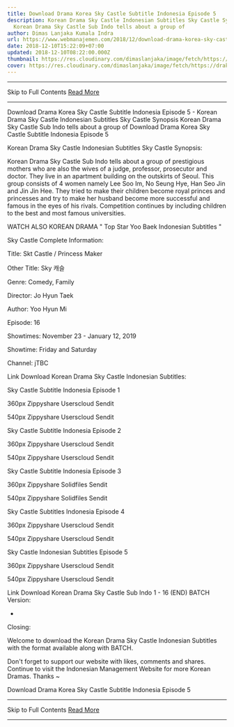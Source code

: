 ```yaml
---
title: Download Drama Korea Sky Castle Subtitle Indonesia Episode 5
description: Korean Drama Sky Castle Indonesian Subtitles Sky Castle Synopsis
  Korean Drama Sky Castle Sub Indo tells about a group of
author: Dimas Lanjaka Kumala Indra
url: https://www.webmanajemen.com/2018/12/download-drama-korea-sky-castle.html
date: 2018-12-10T15:22:09+07:00
updated: 2018-12-10T08:22:00.000Z
thumbnail: https://res.cloudinary.com/dimaslanjaka/image/fetch/https://drakorstation.com/wp-content/uploads/2018/11/Sky-Castle-Subtitle-Indonesia.jpg
cover: https://res.cloudinary.com/dimaslanjaka/image/fetch/https://drakorstation.com/wp-content/uploads/2018/11/Sky-Castle-Subtitle-Indonesia.jpg
---
```


<hr/> Skip to Full Contents <a href="https://www.webmanajemen.com/2018/12/download-drama-korea-sky-castle.html" rel="follow" class="button" id="read-more">Read More</a> <hr/> Download Drama Korea Sky Castle Subtitle Indonesia Episode 5 - Korean Drama Sky Castle Indonesian Subtitles Sky Castle Synopsis Korean Drama Sky Castle Sub Indo tells about a group of Download Drama Korea Sky Castle Subtitle Indonesia Episode 5
  
  
 Korean Drama Sky Castle Indonesian Subtitles 
  Sky Castle Synopsis: 
  
  Korean Drama Sky Castle Sub Indo tells about a group of prestigious mothers who are also the wives of a judge, professor, prosecutor and doctor.  They live in an apartment building on the outskirts of Seoul.  This group consists of 4 women namely Lee Soo Im, No Seung Hye, Han Seo Jin and Jin Jin Hee.  They tried to make their children become royal princes and princesses and try to make her husband become more successful and famous in the eyes of his rivals.  Competition continues by including children to the best and most famous universities. 
  
  WATCH ALSO KOREAN DRAMA " Top Star Yoo Baek Indonesian Subtitles " 
  
  Sky Castle Complete Information: 
  
  Title: Skt Castle / Princess Maker 
  
  Other Title: Sky 캐슬 
  
  Genre: Comedy, Family 
  
  Director: Jo Hyun Taek 
  
  Author: Yoo Hyun Mi 
  
  Episode: 16 
  
  Showtimes: November 23 - January 12, 2019 
  
  Showtime: Friday and Saturday 
  
  Channel: jTBC 
  
  Link Download Korean Drama Sky Castle Indonesian Subtitles: 
  
  
  Sky Castle Subtitle Indonesia Episode 1 
  
  
  360px Zippyshare Userscloud Sendit 
  
  540px Zippyshare Userscloud Sendit 
  
  
  
  
  Sky Castle Subtitle Indonesia Episode 2 
  
  
  360px Zippyshare Userscloud Sendit 
  
  540px Zippyshare Userscloud Sendit 
  
  
  
  
  Sky Castle Subtitle Indonesia Episode 3 
  
  
  360px Zippyshare Solidfiles Sendit 
  
  540px Zippyshare Solidfiles Sendit 
  
  
  
  
  Sky Castle Subtitles Indonesia Episode 4 
  
  
  360px Zippyshare Userscloud Sendit 
  
  540px Zippyshare Userscloud Sendit 
  
  
  
  
  Sky Castle Indonesian Subtitles Episode 5 
  
  
  360px Zippyshare Userscloud Sendit 
  
  540px Zippyshare Userscloud Sendit 
  
  
  
  Link Download Korean Drama Sky Castle Sub Indo 1 - 16 (END) BATCH Version: 
  
  - 
  
  Closing: 
  
  
  Welcome to download the Korean Drama Sky Castle Indonesian Subtitles with the format available along with BATCH. 
  
  Don't forget to support our website with likes, comments and shares.  Continue to visit the Indonesian Management Website for more Korean Dramas.  Thanks ~ 
  

Download Drama Korea Sky Castle Subtitle Indonesia Episode 5 <hr/> Skip to Full Contents <a href="https://www.webmanajemen.com/2018/12/download-drama-korea-sky-castle.html" rel="follow" class="button" id="read-more">Read More</a> <hr/>